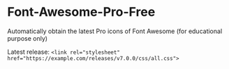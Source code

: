# Font-Awesome-Pro-Free

Automatically obtain the latest Pro icons of Font Awesome (for educational purpose only)

Latest release: `<link rel="stylesheet" href="https://example.com/releases/v7.0.0/css/all.css">`